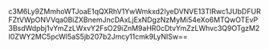 c3M6Ly9ZMmhoWTJoaE1qQXRhV1YwWmkxd2IyeDVNVE13TlRwc1JUbDFURFZtVWpONVVqa0BiZXBnemJncDAxLjExNDgzNzMyMi54eXo6MTQwOTEvP3BsdWdpbj1vYmZzLWxvY2FsO29iZnM9aHR0cDtvYmZzLWhvc3Q9OTgzM2I0ZWY2MC5pcWl5aS5jb207b2Jmcy11cmk9LyNISw==
